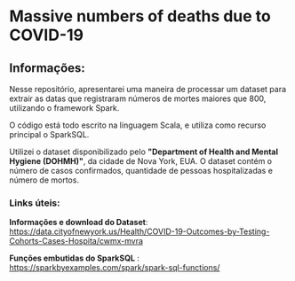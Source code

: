 # Massive numbers of deaths due to COVID-19

## Informações:
  Nesse repositório, apresentarei uma maneira de processar um dataset para extrair as datas que registraram números de mortes maiores que 800, utilizando o framework Spark.
  
  O código está todo escrito na linguagem Scala, e utiliza como recurso principal o SparkSQL.
  
  Utilizei o dataset disponibilizado pelo	**"Department of Health and Mental Hygiene (DOHMH)"**, da cidade de Nova York, EUA. O dataset contém o número de casos confirmados, quantidade de pessoas hospitalizadas e número de mortos.
 
  ### Links úteis:
   **Informações e download do Dataset**: https://data.cityofnewyork.us/Health/COVID-19-Outcomes-by-Testing-Cohorts-Cases-Hospita/cwmx-mvra
   
   **Funções embutidas do SparkSQL** : https://sparkbyexamples.com/spark/spark-sql-functions/
   
   
   
   
   
   
   
   
  
    
  
  
